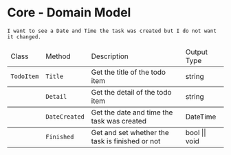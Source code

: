 # Core - Domain Model
```
I want to see a Date and Time the task was created but I do not want it changed.   
```
<table>
	<thead>
		<td>Class</td>
		<td>Method</td>
		<td>Description</td>
		<td>Output Type</td>
	</thead>
	<tbody>
		<td><code>TodoItem</code></td>
		<td><code>Title</code></td>
		<td>Get the title of the todo item</td>
		<td>string</td>
	</tbody>
	<tbody>
		<td></td>
		<td><code>Detail</code></td>
		<td>Get the detail of the todo item</td>
		<td>string</td>
	</tbody>
	<tbody>
		<td></td>
		<td><code>DateCreated</code></td>
		<td>Get the date and time the task was created</td>
		<td>DateTime</td>
	</tbody>
	<tbody>
		<td></td>
		<td><code>Finished</code></td>
		<td>Get and set whether the task is finished or not</td>
		<td>bool || void</td>
	</tbody>
</table>
